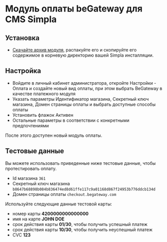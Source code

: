 # Модуль оплаты beGateway для CMS Simpla

## Установка

  * [Скачайте архив модуля](https://github.com/beGateway/simpla-payment-module/raw/master/simpla-payment-module.zip), распакуйте его и скопируйте его содержимое в корневую директорию вашей Simpla инсталляции.

## Настройка

  * Войдите в личный кабинет администратора, откройте Настройки - Оплата и создайте новый вид оплаты, при этом выбрать BeGateway в качестве платежного модуля
  * Указать параметры Идентификатор магазина, Секретный ключ магазина, Домен страницы оплаты и выбрать доступные способы оплаты
  * Установить флажок Активен
  * Остальные параметры в соответствии с конкретными предпочтениями

После этого доступен новый модуль оплаты.

## Тестовые данные

Вы можете использовать приведенные ниже тестовые данные, чтобы протестировать оплату.

  * Id магазина ```361```
  * Секретный ключ магазина ```b8647b68898b084b836474ed8d61ffe117c9a01168d867f24953b776ddcb134d```
  * Домен страницы оплаты ```checkout.begateway.com```

Используйте следующие данные тестовой карты:

  * номер карты __4200000000000000__
  * имя на карте __JOHN DOE__
  * срок действия карты __01/30__, чтобы получить успешный платеж
  * срок действия карты __10/30__, чтобы получить неуспешный платеж
  * CVC __123__
